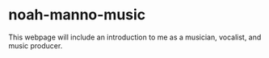 # noah-manno-music
This webpage will include an introduction to me as a musician, vocalist, and music producer. 
